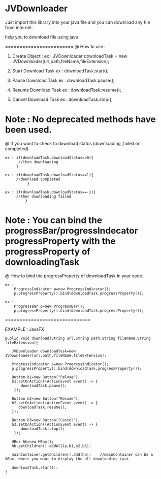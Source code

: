 # JVDownloader
Just import this library into your java file and you can download any file from internet.

help you to download file using java

========================
@ How to use :

1. Create Object :
   ex : JVDownloader downloadTask = new JVDownloader(url,path,fileName,fileExtension);
   
2. Start Download Task
	ex : downloadTask.start();
	
3. Pause Download Task
	ex : downloadTask.pause();

4. Resume Download Task
	ex : downloadTask.resume();

5. Cancel Download Task
	ex : downloadTask.stop();
	
Note : No deprecated methods have been used.
============================
@ If you want to check to download status (downloading ,failed or completed)

	ex : if(downloadTask.downloadStatus==0){
		  //then downloading	
	     }

	ex : if(downloadTask.downloadStatus==1){
		 //download completed
              }

	ex : if(downloadTask.downloadStatus==-1){
		 //then downloading failed
             }
			 
			 
Note :	You can bind the progressBar/progressIndecator  progressProperty
        with the progressProperty of downloadingTask
==============================	
@ How to bind the progressProperty of downloadTask in your code.

	ex : 
		ProgressIndicator p=new ProgressIndicator(); 
		p.progressProperty().bind(downloadTask.progressProperty());
	   
	ex : 
		ProgressBar p=new ProgressBar(); 
		p.progressProperty().bind(downloadTask.progressProperty());
	
==============================


EXAMPLE : JavaFX

    public void download(String url,String path,String fileName,String fileExtension){
   
       JVDownloader downloadTask=new JVDownloader(url,path,fileName,fileExtension);
    
	   ProgressIndicator p=new ProgressIndicator(); 
       p.progressProperty().bind(downloadTask.progressProperty());
      
       Button b1=new Button("Paluse");
       b1.setOnAction((ActionEvent event) -> {
           downloadTask.pause();
        });
		
       Button b2=new Button("Resume");
       b2.setOnAction((ActionEvent event) -> {
          downloadTask.resume();
       });
		
       Button b3=new Button("Cancel");
       b3.setOnAction((ActionEvent event) -> {
           downloadTask.stop();
        });
		
       HBox hb=new HBox();
       hb.getChildren().addAll(p,b1,b2,b3);
		
       mainContainer.getChildren().add(hb);    //mainContainer can be a VBox, where you want to display the all downloading task
       
       downloadTask.start();     
    }
